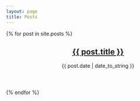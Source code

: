 ```yaml
---
layout: page
title: Posts
---
```


<article>
{% for post in site.posts %}
	<header>
		<h2><a href="{{ post.url }}">{{ post.title }}</a></h2>
		<p id="postDate">{{ post.date | date_to_string }}</p>
 	</header>
{% endfor %}
</article>
